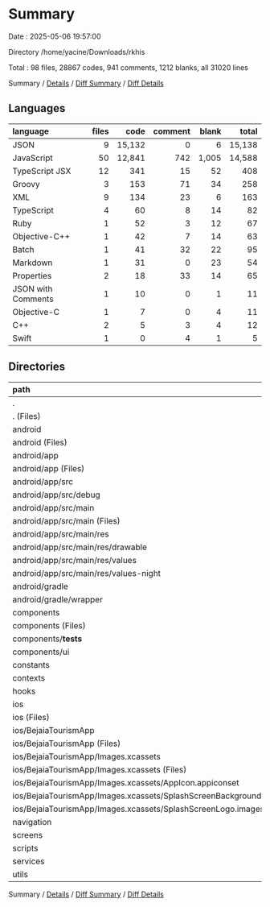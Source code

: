 # Summary

Date : 2025-05-06 19:57:00

Directory /home/yacine/Downloads/rkhis

Total : 98 files,  28867 codes, 941 comments, 1212 blanks, all 31020 lines

Summary / [Details](details.md) / [Diff Summary](diff.md) / [Diff Details](diff-details.md)

## Languages
| language | files | code | comment | blank | total |
| :--- | ---: | ---: | ---: | ---: | ---: |
| JSON | 9 | 15,132 | 0 | 6 | 15,138 |
| JavaScript | 50 | 12,841 | 742 | 1,005 | 14,588 |
| TypeScript JSX | 12 | 341 | 15 | 52 | 408 |
| Groovy | 3 | 153 | 71 | 34 | 258 |
| XML | 9 | 134 | 23 | 6 | 163 |
| TypeScript | 4 | 60 | 8 | 14 | 82 |
| Ruby | 1 | 52 | 3 | 12 | 67 |
| Objective-C++ | 1 | 42 | 7 | 14 | 63 |
| Batch | 1 | 41 | 32 | 22 | 95 |
| Markdown | 1 | 31 | 0 | 23 | 54 |
| Properties | 2 | 18 | 33 | 14 | 65 |
| JSON with Comments | 1 | 10 | 0 | 1 | 11 |
| Objective-C | 1 | 7 | 0 | 4 | 11 |
| C++ | 2 | 5 | 3 | 4 | 12 |
| Swift | 1 | 0 | 4 | 1 | 5 |

## Directories
| path | files | code | comment | blank | total |
| :--- | ---: | ---: | ---: | ---: | ---: |
| . | 98 | 28,867 | 941 | 1,212 | 31,020 |
| . (Files) | 9 | 15,165 | 10 | 36 | 15,211 |
| android | 14 | 302 | 159 | 76 | 537 |
| android (Files) | 4 | 118 | 68 | 47 | 233 |
| android/app | 9 | 177 | 91 | 28 | 296 |
| android/app (Files) | 1 | 87 | 68 | 22 | 177 |
| android/app/src | 8 | 90 | 23 | 6 | 119 |
| android/app/src/debug | 1 | 5 | 0 | 3 | 8 |
| android/app/src/main | 7 | 85 | 23 | 3 | 111 |
| android/app/src/main (Files) | 1 | 35 | 0 | 0 | 35 |
| android/app/src/main/res | 6 | 50 | 23 | 3 | 76 |
| android/app/src/main/res/drawable | 2 | 18 | 23 | 3 | 44 |
| android/app/src/main/res/values | 3 | 31 | 0 | 0 | 31 |
| android/app/src/main/res/values-night | 1 | 1 | 0 | 0 | 1 |
| android/gradle | 1 | 7 | 0 | 1 | 8 |
| android/gradle/wrapper | 1 | 7 | 0 | 1 | 8 |
| components | 18 | 904 | 61 | 111 | 1,076 |
| components (Files) | 13 | 814 | 49 | 95 | 958 |
| components/__tests__ | 1 | 7 | 0 | 4 | 11 |
| components/ui | 4 | 83 | 12 | 12 | 107 |
| constants | 1 | 32 | 1 | 3 | 36 |
| contexts | 5 | 398 | 65 | 58 | 521 |
| hooks | 3 | 28 | 7 | 11 | 46 |
| ios | 12 | 218 | 17 | 37 | 272 |
| ios (Files) | 2 | 57 | 3 | 13 | 73 |
| ios/BejaiaTourismApp | 10 | 161 | 14 | 24 | 199 |
| ios/BejaiaTourismApp (Files) | 6 | 98 | 14 | 23 | 135 |
| ios/BejaiaTourismApp/Images.xcassets | 4 | 63 | 0 | 1 | 64 |
| ios/BejaiaTourismApp/Images.xcassets (Files) | 1 | 6 | 0 | 1 | 7 |
| ios/BejaiaTourismApp/Images.xcassets/AppIcon.appiconset | 1 | 14 | 0 | 0 | 14 |
| ios/BejaiaTourismApp/Images.xcassets/SplashScreenBackground.colorset | 1 | 20 | 0 | 0 | 20 |
| ios/BejaiaTourismApp/Images.xcassets/SplashScreenLogo.imageset | 1 | 23 | 0 | 0 | 23 |
| navigation | 1 | 286 | 35 | 35 | 356 |
| screens | 25 | 10,269 | 401 | 689 | 11,359 |
| scripts | 5 | 491 | 22 | 55 | 568 |
| services | 4 | 774 | 163 | 100 | 1,037 |
| utils | 1 | 0 | 0 | 1 | 1 |

Summary / [Details](details.md) / [Diff Summary](diff.md) / [Diff Details](diff-details.md)